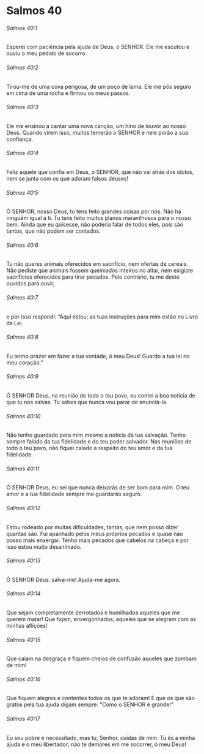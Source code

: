 # Salmos 40

###### Salmos 40:1

Esperei com paciência pela ajuda de Deus, o SENHOR. Ele me escutou e ouviu o meu pedido de socorro.

###### Salmos 40:2

Tirou-me de uma cova perigosa, de um poço de lama. Ele me pôs seguro em cima de uma rocha e firmou os meus passos.

###### Salmos 40:3

Ele me ensinou a cantar uma nova canção, um hino de louvor ao nosso Deus. Quando virem isso, muitos temerão o SENHOR e nele porão a sua confiança.

###### Salmos 40:4

Feliz aquele que confia em Deus, o SENHOR, que não vai atrás dos ídolos, nem se junta com os que adoram falsos deuses!

###### Salmos 40:5

Ó SENHOR, nosso Deus, tu tens feito grandes coisas por nós. Não há ninguém igual a ti. Tu tens feito muitos planos maravilhosos para o nosso bem. Ainda que eu quisesse, não poderia falar de todos eles, pois são tantos, que não podem ser contados.

###### Salmos 40:6

Tu não queres animais oferecidos em sacrifício, nem ofertas de cereais. Não pediste que animais fossem queimados inteiros no altar, nem exigiste sacrifícios oferecidos para tirar pecados. Pelo contrário, tu me deste ouvidos para ouvir,

###### Salmos 40:7

e por isso respondi: “Aqui estou; as tuas instruções para mim estão no Livro da Lei.

###### Salmos 40:8

Eu tenho prazer em fazer a tua vontade, ó meu Deus! Guardo a tua lei no meu coração.”

###### Salmos 40:9

Ó SENHOR Deus, na reunião de todo o teu povo, eu contei a boa notícia de que tu nos salvas. Tu sabes que nunca vou parar de anunciá-la.

###### Salmos 40:10

Não tenho guardado para mim mesmo a notícia da tua salvação. Tenho sempre falado da tua fidelidade e do teu poder salvador. Nas reuniões de todo o teu povo, não fiquei calado a respeito do teu amor e da tua fidelidade.

###### Salmos 40:11

Ó SENHOR Deus, eu sei que nunca deixarás de ser bom para mim. O teu amor e a tua fidelidade sempre me guardarão seguro.

###### Salmos 40:12

Estou rodeado por muitas dificuldades, tantas, que nem posso dizer quantas são. Fui apanhado pelos meus próprios pecados e quase não posso mais enxergar. Tenho mais pecados que cabelos na cabeça e por isso estou muito desanimado.

###### Salmos 40:13

Ó SENHOR Deus, salva-me! Ajuda-me agora.

###### Salmos 40:14

Que sejam completamente derrotados e humilhados aqueles que me querem matar! Que fujam, envergonhados, aqueles que se alegram com as minhas aflições!

###### Salmos 40:15

Que caiam na desgraça e fiquem cheios de confusão aqueles que zombam de mim!

###### Salmos 40:16

Que fiquem alegres e contentes todos os que te adoram! E que os que são gratos pela tua ajuda digam sempre: “Como o SENHOR é grande!”

###### Salmos 40:17

Eu sou pobre e necessitado, mas tu, Senhor, cuidas de mim. Tu és a minha ajuda e o meu libertador; não te demores em me socorrer, ó meu Deus!

